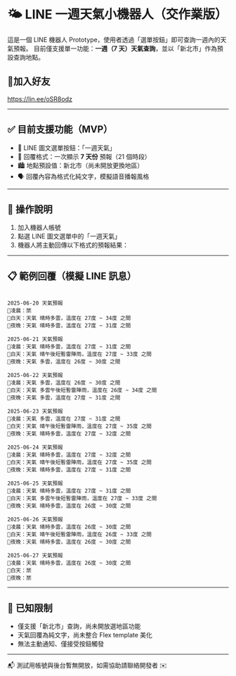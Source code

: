 # 🌤️ LINE 一週天氣小機器人（交作業版）

這是一個 LINE 機器人 Prototype，使用者透過「選單按鈕」即可查詢一週內的天氣預報。
目前僅支援單一功能：**一週（7 天）天氣查詢**，並以「新北市」作為預設查詢地點。

## 🤖加入好友

https://lin.ee/oSR8odz

---

## ✅ 目前支援功能（MVP）

- 🔘 LINE 圖文選單按鈕：「一週天氣」
- 📅 回覆格式：一次顯示 **7 天份** 預報（21 個時段）
- 🏙️ 地點預設值：新北市（尚未開放更換地區）
- 🗣️ 回覆內容為格式化純文字，模擬語音播報風格

---

## 🧪 操作說明

1. 加入機器人帳號
2. 點選 LINE 圖文選單中的「一週天氣」
3. 機器人將主動回傳以下格式的預報結果：

---

## 📋 範例回覆（模擬 LINE 訊息）

```

2025-06-20 天氣預報
📍凌晨：🈲
📍白天：天氣 晴時多雲，溫度在 27度 ~ 34度 之間
📍夜晚：天氣 晴時多雲，溫度在 27度 ~ 31度 之間

2025-06-21 天氣預報
📍凌晨：天氣 晴時多雲，溫度在 27度 ~ 31度 之間
📍白天：天氣 晴午後短暫雷陣雨，溫度在 27度 ~ 33度 之間
📍夜晚：天氣 多雲，溫度在 26度 ~ 30度 之間

2025-06-22 天氣預報
📍凌晨：天氣 多雲，溫度在 26度 ~ 30度 之間
📍白天：天氣 多雲午後短暫雷陣雨，溫度在 26度 ~ 34度 之間
📍夜晚：天氣 多雲，溫度在 27度 ~ 31度 之間

2025-06-23 天氣預報
📍凌晨：天氣 多雲，溫度在 27度 ~ 31度 之間
📍白天：天氣 晴午後短暫雷陣雨，溫度在 27度 ~ 35度 之間
📍夜晚：天氣 晴時多雲，溫度在 27度 ~ 32度 之間

2025-06-24 天氣預報
📍凌晨：天氣 晴時多雲，溫度在 27度 ~ 32度 之間
📍白天：天氣 晴午後短暫雷陣雨，溫度在 27度 ~ 35度 之間
📍夜晚：天氣 晴時多雲，溫度在 27度 ~ 31度 之間

2025-06-25 天氣預報
📍凌晨：天氣 晴時多雲，溫度在 27度 ~ 31度 之間
📍白天：天氣 多雲午後短暫雷陣雨，溫度在 27度 ~ 33度 之間
📍夜晚：天氣 晴時多雲，溫度在 26度 ~ 30度 之間

2025-06-26 天氣預報
📍凌晨：天氣 晴時多雲，溫度在 26度 ~ 30度 之間
📍白天：天氣 晴午後短暫雷陣雨，溫度在 26度 ~ 33度 之間
📍夜晚：天氣 晴時多雲，溫度在 26度 ~ 30度 之間

2025-06-27 天氣預報
📍凌晨：天氣 晴時多雲，溫度在 26度 ~ 30度 之間
📍白天：🈲
📍夜晚：🈲

```

---

## 🚧 已知限制

- 僅支援「新北市」查詢，尚未開放選地區功能
- 天氣回覆為純文字，尚未整合 Flex template 美化
- 無法主動通知、僅接受按鈕觸發

---

📬 測試用帳號與後台暫無開放，如需協助請聯絡開發者 ✉️
